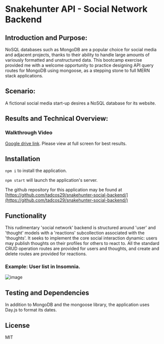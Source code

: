 # Snakehunter API - Social Network Backend

## Introduction and Purpose:

NoSQL databases such as MongoDB are a popular choice for social media and adjacent projects, thanks to their ability to handle large amounts of variously formatted and unstructured data. This bootcamp exercise provided me with a welcome opportunity to practice designing API query routes for MongoDB using mongoose, as a stepping stone to full MERN stack applications.

## Scenario:

A fictional social media start-up desires a NoSQL database for its website.

## Results and Technical Overview:

### Walkthrough Video 

[Google drive link](https://drive.google.com/file/d/1DrBYT7vzSYHZcQsEy5wQ9BFUjDki-5cj/view?usp=sharing). Please view at full screen for best results.

## Installation

`npm i` to install the application.

`npm start` will launch the application's server.

The github repository for this application may be found at [https://github.com/tadcos29/snakehunter-social-backend/](https://github.com/tadcos29/snakehunter-social-backend/)

## Functionality

This rudimentary 'social network' backend is structured around 'user' and 'thought' models with a 'reactions' subcollection associated with the 'thoughts'. It seeks to implement the core social interaction dynamic: users may publish thoughts on their profiles for others to react to. All the standard CRUD operation routes are provided for users and thoughts, and create and delete routes are provided for reactions.

### Example: User list in Insomnia.

![image](https://user-images.githubusercontent.com/121476474/227942626-2098bb08-3a04-416b-937d-02f981deddcd.png)

## Testing and Dependencies

In addition to MongoDB and the mongoose library, the application uses Day.js to format its dates.

## License

MIT
